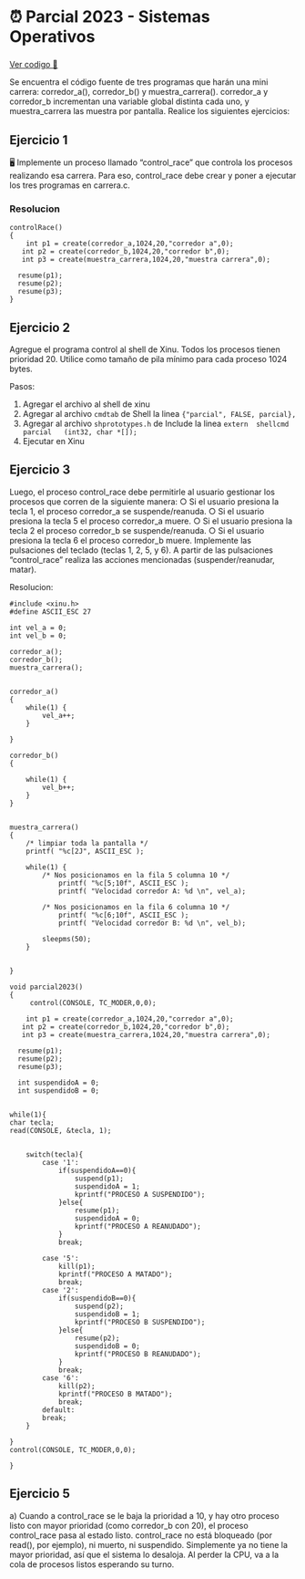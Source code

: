 # ⏰ Parcial 2023 - Sistemas Operativos

###  
[Ver codigo 📃](codigo23')   
  
Se encuentra el código fuente de tres programas que harán una mini carrera: corredor_a(), corredor_b() y muestra_carrera(). corredor_a y corredor_b incrementan una
variable global distinta cada uno, y muestra_carrera las muestra por pantalla.
Realice los siguientes ejercicios:

## Ejercicio 1
🖥️ Implemente un proceso llamado “control_race” que controla los procesos realizando esa carrera. Para eso,
control_race debe crear y poner a ejecutar los tres programas en carrera.c.

### Resolucion 

```
controlRace()
{
    int p1 = create(corredor_a,1024,20,"corredor a",0);
   int p2 = create(corredor_b,1024,20,"corredor b",0);
   int p3 = create(muestra_carrera,1024,20,"muestra carrera",0);

  resume(p1);
  resume(p2);
  resume(p3);
}
```

## Ejercicio 2
 Agregue el programa control al shell de Xinu. Todos los procesos tienen prioridad 20. Utilice como tamaño
de pila mínimo para cada proceso 1024 bytes.

Pasos: 
1. Agregar el archivo al shell de xinu
2. Agregar al archivo `cmdtab` de Shell la linea `{"parcial", FALSE, parcial},`
3. Agregar al archivo `shprototypes.h` de Include la linea `extern	shellcmd  parcial	(int32, char *[]);`
4. Ejecutar en Xinu

## Ejercicio 3
Luego, el proceso control_race debe permitirle al usuario gestionar los procesos que corren de la siguiente
manera:
○ Si el usuario presiona la tecla 1, el proceso corredor_a se suspende/reanuda.
○ Si el usuario presiona la tecla 5 el proceso corredor_a muere.
○ Si el usuario presiona la tecla 2 el proceso corredor_b se suspende/reanuda.
○ Si el usuario presiona la tecla 6 el proceso corredor_b muere.
Implemente las pulsaciones del teclado (teclas 1, 2, 5, y 6). A partir de las pulsaciones
“control_race” realiza las acciones mencionadas (suspender/reanudar, matar).

Resolucion:
```
#include <xinu.h>
#define ASCII_ESC 27

int vel_a = 0;
int vel_b = 0;

corredor_a();
corredor_b();
muestra_carrera();


corredor_a()
{
	while(1) {
		vel_a++;
	}

}

corredor_b()
{

	while(1) {
		vel_b++;
	}
}


muestra_carrera() 
{
	/* limpiar toda la pantalla */
	printf( "%c[2J", ASCII_ESC );

	while(1) {
		/* Nos posicionamos en la fila 5 columna 10 */
    		printf( "%c[5;10f", ASCII_ESC );
    		printf( "Velocidad corredor A: %d \n", vel_a);

		/* Nos posicionamos en la fila 6 columna 10 */
    		printf( "%c[6;10f", ASCII_ESC );
    		printf( "Velocidad corredor B: %d \n", vel_b);

		sleepms(50);
	}


}

void parcial2023()
{
     control(CONSOLE, TC_MODER,0,0);

    int p1 = create(corredor_a,1024,20,"corredor a",0);
   int p2 = create(corredor_b,1024,20,"corredor b",0);
   int p3 = create(muestra_carrera,1024,20,"muestra carrera",0);

  resume(p1);
  resume(p2);
  resume(p3);

  int suspendidoA = 0;
  int suspendidoB = 0;


while(1){
char tecla;
read(CONSOLE, &tecla, 1);


    switch(tecla){
        case '1': 
            if(suspendidoA==0){
                suspend(p1);
                suspendidoA = 1;
                kprintf("PROCESO A SUSPENDIDO");
            }else{
                resume(p1);
                suspendidoA = 0;
                kprintf("PROCESO A REANUDADO");
            }
            break;

        case '5': 
            kill(p1);
            kprintf("PROCESO A MATADO");
            break;
        case '2': 
            if(suspendidoB==0){
                suspend(p2);
                suspendidoB = 1;
                kprintf("PROCESO B SUSPENDIDO");
            }else{
                resume(p2);
                suspendidoB = 0;
                kprintf("PROCESO B REANUDADO");
            }
            break;
        case '6': 
            kill(p2);
            kprintf("PROCESO B MATADO");
            break;
        default: 
        break;
    }

}
control(CONSOLE, TC_MODER,0,0);

}
```

## Ejercicio 5
a) Cuando a control_race se le baja la prioridad a 10, y hay otro proceso listo con mayor prioridad (como corredor_b con 20), el proceso control_race pasa al estado listo.
control_race no está bloqueado (por read(), por ejemplo), ni muerto, ni suspendido. Simplemente ya no tiene la mayor prioridad, así que el sistema lo desaloja. Al perder la CPU, va a la cola de procesos listos esperando su turno.







